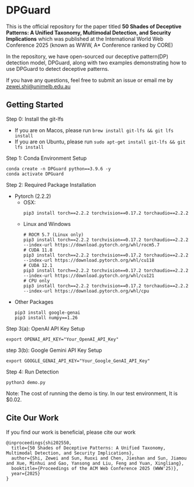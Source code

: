 # DPGuard
This is the official repository for the paper titled **50 Shades of Deceptive Patterns: A Unified Taxonomy, Multimodal Detection, and Security Implications** which was published at the International World Web Conference 2025 (known as WWW, A* Conference ranked by CORE)

In the repository, we have open-sourced our deceptive pattern(DP) detection model, DPGuard, along with two examples demonstrating how to use DPGuard to detect deceptive patterns.

If you have any questions, feel free to submit an issue or email me by zewei.shi@unimelb.edu.au

## Getting Started
Step 0: Install the git-lfs
* If you are on Macos, please run `brew install git-lfs && git lfs install`
* If you are on Ubuntu, please run `sudo apt-get install git-lfs && git lfs install`

Step 1: Conda Environment Setup

```
conda create -n DPGuard python==3.9.6 -y
conda activate DPGuard
```

Step 2: Required Package Installation
* Pytorch (2.2.2)
  * OSX: 
    ```
    pip3 install torch==2.2.2 torchvision==0.17.2 torchaudio==2.2.2
    ```
  * Linux and Windows
    ```
    # ROCM 5.7 (Linux only)
    pip3 install torch==2.2.2 torchvision==0.17.2 torchaudio==2.2.2 --index-url https://download.pytorch.org/whl/rocm5.7
    # CUDA 11.8
    pip3 install torch==2.2.2 torchvision==0.17.2 torchaudio==2.2.2 --index-url https://download.pytorch.org/whl/cu118
    # CUDA 12.1
    pip3 install torch==2.2.2 torchvision==0.17.2 torchaudio==2.2.2 --index-url https://download.pytorch.org/whl/cu121
    # CPU only
    pip3 install torch==2.2.2 torchvision==0.17.2 torchaudio==2.2.2 --index-url https://download.pytorch.org/whl/cpu
    ```
* Other Packages
    ```
    pip3 install google-genai
    pip3 install numpy==1.26
    ```

Step 3(a): OpenAI API Key Setup

```
export OPENAI_API_KEY="Your_OpenAI_API_Key"
```
step 3(b): Google Gemini API Key Setup

```
export GOOGLE_GENAI_API_KEY="Your_Google_GenAI_API_Key"
```

Step 4: Run Detection

```
python3 demo.py
```

Note: The cost of running the demo is tiny. In our test environment, It is $0.02.


## Cite Our Work

If you find our work is beneficial, please cite our work

```
@inproceedings{shi202550,
  title={50 Shades of Deceptive Patterns: A Unified Taxonomy, Multimodal Detection, and Security Implications},
  author={Shi, Zewei and Sun, Ruoxi and Chen, Jieshan and Sun, Jiamou and Xue, Minhui and Gao, Yansong and Liu, Feng and Yuan, Xingliang},
  booktitle={Proceedings of the ACM Web Conference 2025 (WWW'25)},
  year={2025}
}
```

